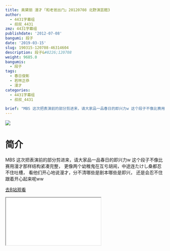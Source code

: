 ```yaml
---
title: 奥黛丽 漫才「和老爸出门」20120708 北野演芸館3
author:
  - 4431字幕组
  - 叔叔_4431
zmz: 4431字幕组
publishdate: '2012-07-08'
bangumi: 段子
date: '2019-03-15'
slug: 190315-120708-46314604
description: 段子&#8226;120708
weight: 9685.0
bangumis:
  - 段子
tags:
  - 春日俊彰
  - 若林正恭
  - 漫才
categories:
  - 4431字幕组
  - 叔叔_4431

brief: "MBS 这次把表演前的部分剪进来，请大家品一品春日的即兴力w 这个段子不像比赛用漫才那样结构紧凑完整， 更像两个幼稚鬼在互亏胡闹，中途连たけし桑都忍不住吐槽， 看他们开心地说漫才，分不清哪些是剧本哪些是即兴， 还是会忍不住跟着开心起来呢ww"
---
```

![](https://i.imgur.com/6oOP5D3.jpg)
# 简介  
MBS
这次把表演前的部分剪进来，请大家品一品春日的即兴力w
这个段子不像比赛用漫才那样结构紧凑完整，
更像两个幼稚鬼在互亏胡闹，中途连たけし桑都忍不住吐槽，
看他们开心地说漫才，分不清哪些是剧本哪些是即兴，
还是会忍不住跟着开心起来呢ww  

[去B站观看](https://www.bilibili.com/video/av46314604/)
<div class ="resp-container"><iframe class="testiframe" src="//player.bilibili.com/player.html?aid=46314604"", scrolling="no", allowfullscreen="true" > </iframe></div> 
